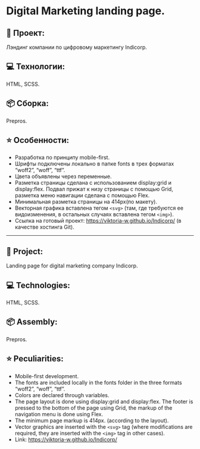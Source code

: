 # Digital Marketing landing page.
## :open_file_folder: Проект: 
Лэндинг компании по цифровому маркетингу Indicorp. 
## :computer: Технологии: 
HTML, SCSS.
## :package: Сборка: 
Prepros.
## :star: Особенности: 
* Разработка по принципу mobile-first. 
* Шрифты подключены локально в папке fonts в трех форматах “woff2”, “woff”, “ttf”. 
* Цвета объявлены через переменные.
* Разметка страницы сделана с использованием display:grid и display:flex. Подвал прижат к низу страницы с помощью Grid, разметка меню навигации сделана с помощью Flex.
* Минимальная разметка страницы на 414px(по макету).
* Векторная графика вставлена тегом ```<svg>``` (там, где требуются ее видоизменения, в остальных случаях вставлена тегом ```<img>```).
* Ссылка на готовый проект: https://viktoria-w.github.io/Indicorp/ (в качестве хостинга Git).
***
## :open_file_folder: Project: 
Landing page for digital marketing company Indicorp.
## :computer: Technologies: 
HTML, SCSS.
## :package: Assembly: 
Prepros.
## :star: Peculiarities: 
* Mobile-first development.
* The fonts are included locally in the fonts folder in the three formats “woff2”, “woff”, “ttf”.
* Colors are declared through variables.
* The page layout is done using display:grid and display:flex. The footer is pressed to the bottom of the page using Grid, the markup of the navigation menu is done using Flex.
* The minimum page markup is 414px. (according to the layout).
* Vector graphics are inserted with the ```<svg>``` tag (where modifications are required, they are inserted with the ```<img>``` tag in other cases).
* Link: https://viktoria-w.github.io/Indicorp/
